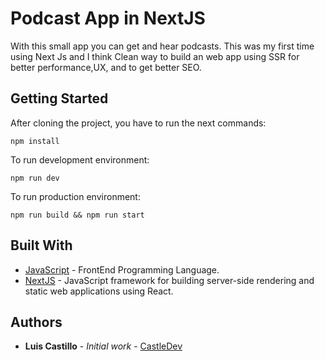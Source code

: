 # Podcast App in NextJS

With this small app you can get and hear podcasts.
This was my first time using Next Js and I think Clean way to build an web app using SSR for better performance,UX, and to get better SEO.

## Getting Started
After cloning the project, you have to run the next commands:

```
npm install
```

To run development environment:
```
npm run dev
```

To run production environment:
```
npm run build && npm run start
```

## Built With

* [JavaScript]() - FrontEnd Programming Language.
* [NextJS]() - JavaScript framework for building server-side rendering and static web applications using React.

## Authors

* **Luis Castillo** - *Initial work* - [CastleDev](https://github.com/CastilloLuis)
